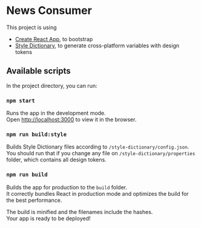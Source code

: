 # News Consumer

This project is using

- [Create React App](https://github.com/facebook/create-react-app), to bootstrap
- [Style Dictionary](https://amzn.github.io/style-dictionary), to generate cross-platform variables with design tokens

## Available scripts

In the project directory, you can run:

### `npm start`

Runs the app in the development mode.\
Open [http://localhost:3000](http://localhost:3000) to view it in the browser.

### `npm run build:style`

Builds Style Dictionary files according to `/style-dictionary/config.json`.\
You should run that if you change any file on `/style-dictionary/properties` folder, which contains all design tokens.

### `npm run build`

Builds the app for production to the `build` folder.\
It correctly bundles React in production mode and optimizes the build for the best performance.

The build is minified and the filenames include the hashes.\
Your app is ready to be deployed!
